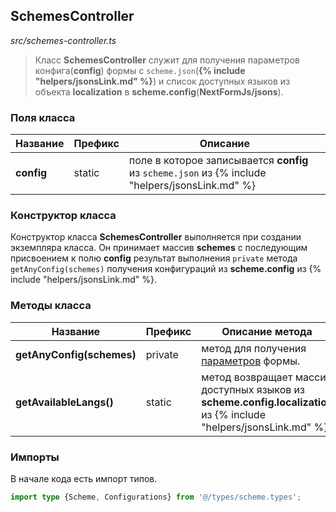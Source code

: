 ## SchemesController

_src/schemes-controller.ts_

> Класс **SchemesController** служит для получения параметров конфига(**config**) формы с `scheme.json`(**{% include "helpers/jsonsLink.md" %}**) и список доступных языков из объекта **localization** в **scheme.config**(**NextFormJs/jsons**).

### Поля класса

| Название    | Префикс | Описание                                                                                        |
|-------------|---------|-------------------------------------------------------------------------------------------------|
| **config**  | static  | поле в которое записывается **config** из `scheme.json` из {% include "helpers/jsonsLink.md" %} |

### Конструктор класса

Конструктор класса **SchemesController** выполняется при создании экземпляра класса. Он принимает массив **schemes** с последующим присвоением к полю **config** результат выполнения `private` метода `getAnyConfig(schemes)` получения конфигураций из **scheme.config** из {% include "helpers/jsonsLink.md" %}.


### Методы класса

| Название                   | Префикс  | Описание метода                                                                                                    |
|----------------------------|----------|--------------------------------------------------------------------------------------------------------------------|
| **getAnyConfig(schemes)**  | private  | метод для получения [параметров](PARAMSWORKER.md) формы.                                                           |
| **getAvailableLangs()**    | static   | метод возвращает массив доступных языков из **scheme.config.localization** из {% include "helpers/jsonsLink.md" %} |

### Импорты

В начале кода есть импорт типов.

```ts
import type {Scheme, Configurations} from '@/types/scheme.types';
```

